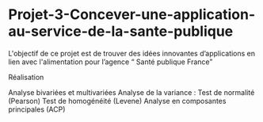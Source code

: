# Projet-3-Concever-une-application-au-service-de-la-sante-publique
L'objectif de ce projet est de trouver des idées innovantes d’applications en lien avec l'alimentation pour l’agence “ Santé publique France”


Réalisation

Analyse bivariées et multivariées
Analyse de la variance : 
Test de normalité (Pearson)
Test de homogénéité (Levene)
Analyse en composantes principales (ACP)
